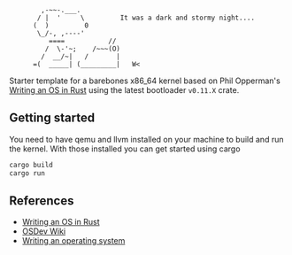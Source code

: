 ```
        ,-~~-.___.
       / |  '     \         It was a dark and stormy night....
      (  )         0
       \_/-, ,----'
          ====           //
         /  \-'~;    /~~~(O)
        /  __/~|   /       |
      =(  _____| (_________|   W<
```

Starter template for a barebones x86_64 kernel based on Phil Opperman's [Writing an OS in Rust](https://os.phil-opp.com/) using the latest bootloader `v0.11.X` crate.

## Getting started

You need to have qemu and llvm installed on your machine to build and run the kernel. With those installed you can get started using cargo

```bash
cargo build
cargo run
```


## References

* [Writing an OS in Rust](https://os.phil-opp.com/)
* [OSDev Wiki](https://wiki.osdev.org/)
* [Writing an operating system](https://youtube.com/playlist?list=PL980gcR1LE3LBuWuSv2CL28HsfnpC4Qf7&si=zTz9Hnm_RdmKHbun)

